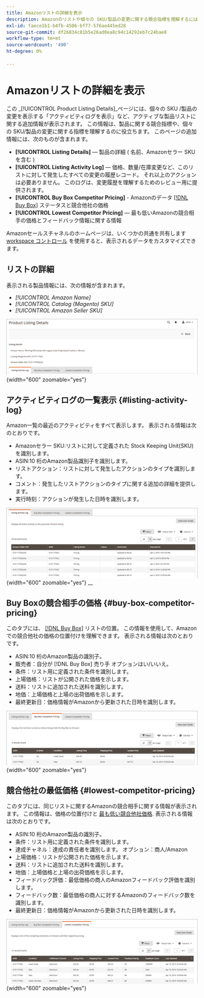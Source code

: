 ```yaml
---
title: Amazonリストの詳細を表示
description: Amazonのリストや個々の SKU/製品の変更に関する競合指標を理解するには、製品リストの詳細ページを参照してください。
exl-id: faece1b1-b4fb-4506-bf77-576ae445ed28
source-git-commit: df26834c81b5e26ad0ea8c94c14292eb7c24bae8
workflow-type: tm+mt
source-wordcount: '490'
ht-degree: 0%

---
```


# Amazonリストの詳細を表示

この _[!UICONTROL Product Listing Details]_ページには、個々の SKU /製品の変更を表示する「アクティビティログを表示」など、アクティブな製品リストに関する追加情報が表示されます。 この情報は、製品に関する競合指標や、個々の SKU/製品の変更に関する指標を理解するのに役立ちます。 このページの追加情報には、次のものが含まれます。

- **[!UICONTROL Listing Details]**  — 製品の詳細 ( 名前、Amazonセラー SKU を含む )
- **[!UICONTROL Listing Activity Log]**  — 価格、数量/在庫変更など、このリストに対して発生したすべての変更の履歴レコード。 それ以上のアクションは必要ありません。 このログは、変更履歴を理解するためのレビュー用に提供されます。
- **[!UICONTROL Buy Box Competitor Pricing]** - Amazonのデータ [[!DNL Buy Box]](./buy-box-competitor-pricing.md) ステータスと競合他社の価格
- **[!UICONTROL Lowest Competitor Pricing]**  — 最も低いAmazonの競合相手の価格とフィードバック情報に関する情報

Amazonセールスチャネルのホームページは、いくつかの共通を共有します [workspace コントロール](./workspace-controls.md) を使用すると、表示されるデータをカスタマイズできます。

## リストの詳細

表示される製品情報には、次の情報が含まれます。

- _[!UICONTROL Amazon Name]_
- _[!UICONTROL Catalog (Magento) SKU]_
- _[!UICONTROL Amazon Seller SKU]_

![リストの詳細](assets/amazon-product-listing-details.png){width="600" zoomable="yes"}

## アクティビティログの一覧表示 {#listing-activity-log}

Amazon一覧の最近のアクティビティをすべて表示します。 表示される情報は次のとおりです。

- Amazonセラー SKU:リストに対して定義された Stock Keeping Unit(SKU) を識別します。
- ASIN:10 桁のAmazon製品識別子を識別します。
- リストアクション：リストに対して発生したアクションのタイプを識別します。
- コメント：発生したリストアクションのタイプに関する追加の詳細を提供します。
- 実行時刻：アクションが発生した日時を識別します。

![製品リストの詳細 — アクティビティログのリスト](assets/amazon-listing-activity-log.png){width="600" zoomable="yes"}
__

## Buy Boxの競合相手の価格 {#buy-box-competitor-pricing}

このタブには、 [[!DNL Buy Box]](./buy-box-competitor-pricing.md) リストの位置。 この情報を使用して、Amazonでの競合他社の価格の位置付けを理解できます。 表示される情報は次のとおりです。

- ASIN:10 桁のAmazon製品の識別子。
- 販売者：自分が [!DNL Buy Box] 売り手 オプションはい/いいえ。
- 条件：リスト用に定義された条件を識別します。
- 上場価格：リストが公開された価格を示します。
- 送料：リストに追加された送料を識別します。
- 地価：上場価格と上場の出荷価格を示します。
- 最終更新日：価格情報がAmazonから更新された日時を識別します。

![製品リストの詳細：Buy Boxの競合相手の価格](assets/amazon-listing-details-buy-box-2.png){width="600" zoomable="yes"}

## 競合他社の最低価格 {#lowest-competitor-pricing}

このタブには、同じリストに関するAmazonの競合相手に関する情報が表示されます。 この情報は、価格の位置付けと [最も低い競合他社価格](./lowest-competitor-pricing.md). 表示される情報は次のとおりです。

- ASIN:10 桁のAmazon製品の識別子。
- 条件：リスト用に定義された条件を識別します。
- 達成チャネル：達成の責任者を識別します。 オプション：商人/Amazon
- 上場価格：リストが公開された価格を示します。
- 送料：リストに追加された送料を識別します。
- 地価：上場価格と上場の出荷価格を示します。
- フィードバック評価：最低価格の商人のAmazonフィードバック評価を識別します。
- フィードバック数：最低価格の商人に対するAmazonのフィードバック数を識別します。
- 最終更新日：価格情報がAmazonから更新された日時を識別します。

![製品リストの詳細 — 競合相手の最も低い価格](assets/amazon-listing-details-lowest-comp.png){width="600" zoomable="yes"}
